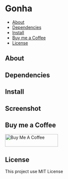 # Gonha

* [About](#about)
* [Dependencies](#dependencies)
* [Install](#install)
* [Buy me a Coffee](#buy-me-a-coffee)
* [License](#license)


## About


## Dependencies

## Install

## Screenshot


## Buy me a Coffee

<a href="https://www.buymeacoffee.com/fredcox" target="_blank"><img src="https://cdn.buymeacoffee.com/buttons/default-orange.png" alt="Buy Me A Coffee" height="41" width="174"></a>


## License 

This project use MIT License